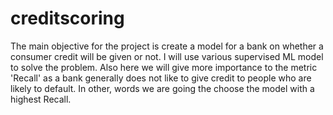 # creditscoring
The main objective for the project is create a model for a bank on whether a consumer credit  will be given or not. I will use various supervised ML model to solve the problem. Also here we will give more importance to the metric 'Recall' as a bank generally does not like to give credit to people who are likely to default. In other, words we are going the choose the model with a highest Recall.

